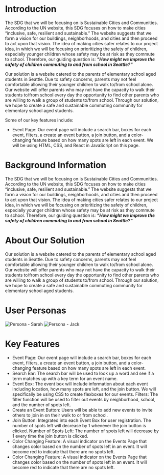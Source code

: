 # Introduction 
The SDG that we will be focusing on is Sustainable Cities and Communities. According to the UN website, this SDG focuses on how to make cities “inclusive, safe, resilient and sustainable.” The website suggests that we form a vision for our buildings, neighborhoods, and cities and then proceed to act upon that vision. The idea of making cities safer relates to our project idea, in which we will be focusing on prioritizing the safety of children, especially younger children whose safety may be at risk as they commute to school. Therefore, our guiding question is: ***"How might we improve the safety of children commuting to and from school in Seattle?"***

Our solution is a website catered to the parents of elementary school aged students in Seattle. Due to safety concerns, parents may not feel comfortable allowing their younger children to walk to/from school alone. Our website will offer parents who may not have the capacity to walk their students to/from school every day the opportunity to find other parents who are willing to walk a group of students to/from school. Through our solution, we hope to create a safe and sustainable commuting community for elementary school aged students.

Some of our key features include:
* Event Page: Our event page will include a search bar, boxes for each event, filters, a create an event button, a join button, and a color-changing feature based on how many spots are left in each event. We will be using HTML, CSS, and React in JavaScript on this page.

# Background Information

The SDG that we will be focusing on is Sustainable Cities and Communities. According to the UN website, this SDG focuses on how to make cities “inclusive, safe, resilient and sustainable.” The website suggests that we form a vision for our buildings, neighborhoods, and cities and then proceed to act upon that vision. The idea of making cities safer relates to our project idea, in which we will be focusing on prioritizing the safety of children, especially younger children whose safety may be at risk as they commute to school. Therefore, our guiding question is: ***"How might we improve the safety of children commuting to and from school in Seattle?"***

# About Our Solution
Our solution is a website catered to the parents of elementary school aged students in Seattle. Due to safety concerns, parents may not feel comfortable allowing their younger children to walk to/from school alone. Our website will offer parents who may not have the capacity to walk their students to/from school every day the opportunity to find other parents who are willing to walk a group of students to/from school. Through our solution, we hope to create a safe and sustainable commuting community for elementary school aged students.

# User Personas
![Persona - Sarah](https://github.com/UW-INFO442-SP24/safeway/assets/91623362/fc5f2b33-cef5-49ee-8c17-7be14f677627)
![Persona - Jack](https://github.com/UW-INFO442-SP24/safeway/assets/91623362/3537e471-9b8d-4098-9fc5-0aec4d41e9d5)


# Key Features
* Event Page: Our event page will include a search bar, boxes for each event, filters, a create an event button, a join button, and a color-changing feature based on how many spots are left in each event.
* Search Bar: The search bar will be used to look up a word and see if a term matches up with a key term for an event name. 
* Event Box: The event box will include information about each event including location, how many spots are left, and the join button. We will specifically be using CSS to create flexboxes for our events.
Filters: The filter function will be used to filter out events by neighborhood, school, and the number of spots left. 
* Create an Event Button: Users will be able to add new events to invite others to join in on their walk to or from school.
* Join Button: Integrated into each Event Box for user registration. The number of spots left will decrease by 1 whenever the join button is clicked.
Number of Spots Left: The number of spots left will decrease by 1 every time the join button is clicked.
* Color Changing Feature: A visual indicator on the Events Page that changes color based on the number of spots left in an event. It will become red to indicate that there are no spots left.
* Color Changing Feature: A visual indicator on the Events Page that changes color based on the number of spots left in an event. It will become red to indicate that there are no spots left.


